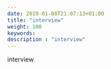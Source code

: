 ```yaml
---
date: 2019-01-08T21:07:13+01:00
title: "interview"
weight: 100
keywords:
description : "interview"
---
```


interview

